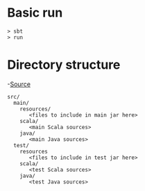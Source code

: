
Basic run
============
```
> sbt
> run
```

Directory structure
=====================

-[Source](http://www.scala-sbt.org/0.13/docs/Directories.html)
```
src/
  main/
    resources/
       <files to include in main jar here>
    scala/
       <main Scala sources>
    java/
       <main Java sources>
  test/
    resources
       <files to include in test jar here>
    scala/
       <test Scala sources>
    java/
       <test Java sources>
```
